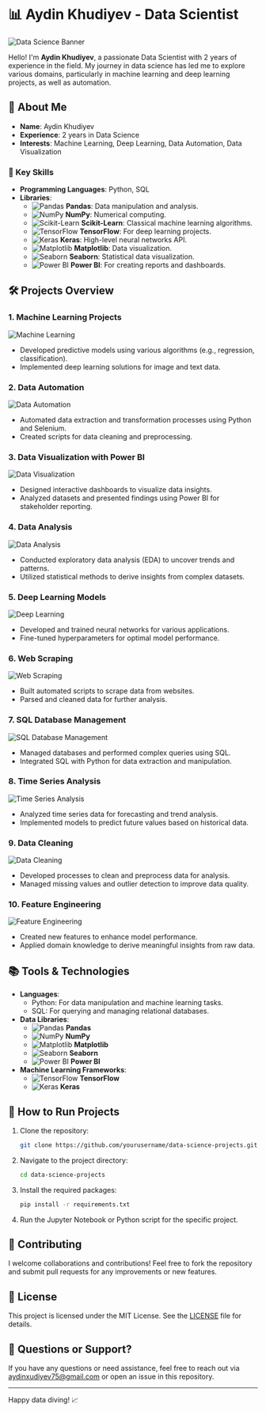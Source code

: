 # 📊 Aydin Khudiyev - Data Scientist

![Data Science Banner](https://www.analyticsinsight.net/wp-content/uploads/2022/10/Data-Science-banner.png)

Hello! I'm **Aydin Khudiyev**, a passionate Data Scientist with 2 years of experience in the field. My journey in data science has led me to explore various domains, particularly in machine learning and deep learning projects, as well as automation.

## 🚀 About Me

- **Name**: Aydin Khudiyev
- **Experience**: 2 years in Data Science
- **Interests**: Machine Learning, Deep Learning, Data Automation, Data Visualization

### 🌟 Key Skills

- **Programming Languages**: Python, SQL
- **Libraries**: 
  - ![Pandas](https://pandas.pydata.org/assets/images/pandas.svg) **Pandas**: Data manipulation and analysis.
  - ![NumPy](https://numpy.org/images/logo.svg) **NumPy**: Numerical computing.
  - ![Scikit-Learn](https://scikit-learn.org/stable/_static/scikit-learn-logo-small.png) **Scikit-Learn**: Classical machine learning algorithms.
  - ![TensorFlow](https://upload.wikimedia.org/wikipedia/commons/2/20/TensorFlow_Logo.svg) **TensorFlow**: For deep learning projects.
  - ![Keras](https://upload.wikimedia.org/wikipedia/commons/thumb/e/e9/Keras_logo.svg/512px-Keras_logo.svg.png) **Keras**: High-level neural networks API.
  - ![Matplotlib](https://matplotlib.org/stable/_static/logo2_compressed.svg) **Matplotlib**: Data visualization.
  - ![Seaborn](https://seaborn.pydata.org/_static/seaborn-logo-wide.svg) **Seaborn**: Statistical data visualization.
  - ![Power BI](https://upload.wikimedia.org/wikipedia/commons/3/3e/Power_BI_Logo.png) **Power BI**: For creating reports and dashboards.

## 🛠️ Projects Overview

### 1. Machine Learning Projects
![Machine Learning](https://miro.medium.com/v2/resize:fit:720/format:webp/1*stWYfdi0JUr0L8h5BQHE1Q.png)
- Developed predictive models using various algorithms (e.g., regression, classification).
- Implemented deep learning solutions for image and text data.

### 2. Data Automation
![Data Automation](https://www.cloudways.com/blog/wp-content/uploads/2021/01/python-web-scraping.png)
- Automated data extraction and transformation processes using Python and Selenium.
- Created scripts for data cleaning and preprocessing.

### 3. Data Visualization with Power BI
![Data Visualization](https://www.microsoft.com/en-us/microsoft-365/blog/wp-content/uploads/sites/2/2018/07/power-bi-data-viz.jpeg)
- Designed interactive dashboards to visualize data insights.
- Analyzed datasets and presented findings using Power BI for stakeholder reporting.

### 4. Data Analysis
![Data Analysis](https://miro.medium.com/v2/resize:fit:720/format:webp/1*VjAsqLZUSZTEV7a3MEoj-Q.png)
- Conducted exploratory data analysis (EDA) to uncover trends and patterns.
- Utilized statistical methods to derive insights from complex datasets.

### 5. Deep Learning Models
![Deep Learning](https://miro.medium.com/v2/resize:fit:720/format:webp/1*Bt6O5PrwZCBxiYdF7g5uHg.png)
- Developed and trained neural networks for various applications.
- Fine-tuned hyperparameters for optimal model performance.

### 6. Web Scraping
![Web Scraping](https://miro.medium.com/v2/resize:fit:720/format:webp/1*9WwRzVBZbW7PZ4Gk6u58bA.png)
- Built automated scripts to scrape data from websites.
- Parsed and cleaned data for further analysis.

### 7. SQL Database Management
![SQL Database Management](https://www.guru99.com/images/2020/12/SQL-Joins-7.png)
- Managed databases and performed complex queries using SQL.
- Integrated SQL with Python for data extraction and manipulation.

### 8. Time Series Analysis
![Time Series Analysis](https://miro.medium.com/v2/resize:fit:720/format:webp/1*3gytPxF4aBISZ8OpIPq4QQ.png)
- Analyzed time series data for forecasting and trend analysis.
- Implemented models to predict future values based on historical data.

### 9. Data Cleaning
![Data Cleaning](https://miro.medium.com/v2/resize:fit:720/format:webp/1*9CRW8AhG8FW9lf9hN56N9w.png)
- Developed processes to clean and preprocess data for analysis.
- Managed missing values and outlier detection to improve data quality.

### 10. Feature Engineering
![Feature Engineering](https://miro.medium.com/v2/resize:fit:720/format:webp/1*G40ci7ZzI0xJqa6QpG38vw.png)
- Created new features to enhance model performance.
- Applied domain knowledge to derive meaningful insights from raw data.

## 📚 Tools & Technologies

- **Languages**: 
  - Python: For data manipulation and machine learning tasks.
  - SQL: For querying and managing relational databases.
- **Data Libraries**: 
  - ![Pandas](https://pandas.pydata.org/assets/images/pandas.svg) **Pandas**
  - ![NumPy](https://numpy.org/images/logo.svg) **NumPy**
  - ![Matplotlib](https://matplotlib.org/stable/_static/logo2_compressed.svg) **Matplotlib**
  - ![Seaborn](https://seaborn.pydata.org/_static/seaborn-logo-wide.svg) **Seaborn**
  - ![Power BI](https://upload.wikimedia.org/wikipedia/commons/3/3e/Power_BI_Logo.png) **Power BI**
- **Machine Learning Frameworks**: 
  - ![TensorFlow](https://upload.wikimedia.org/wikipedia/commons/2/20/TensorFlow_Logo.svg) **TensorFlow**
  - ![Keras](https://upload.wikimedia.org/wikipedia/commons/thumb/e/e9/Keras_logo.svg/512px-Keras_logo.svg.png) **Keras**

## 📄 How to Run Projects

1. Clone the repository:
    ```bash
    git clone https://github.com/yourusername/data-science-projects.git
    ```

2. Navigate to the project directory:
    ```bash
    cd data-science-projects
    ```

3. Install the required packages:
    ```bash
    pip install -r requirements.txt
    ```

4. Run the Jupyter Notebook or Python script for the specific project.

## 🤝 Contributing

I welcome collaborations and contributions! Feel free to fork the repository and submit pull requests for any improvements or new features.

## 📄 License

This project is licensed under the MIT License. See the [LICENSE](LICENSE) file for details.

## 🤔 Questions or Support?

If you have any questions or need assistance, feel free to reach out via aydinxudiyev75@gmail.com or open an issue in this repository.

---

Happy data diving! 📈
